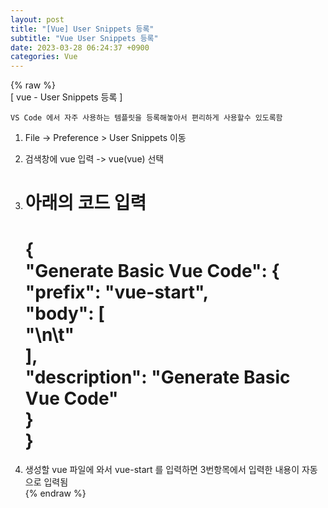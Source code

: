 ```yaml
---  
layout: post  
title: "[Vue] User Snippets 등록"  
subtitle: "Vue User Snippets 등록"  
date: 2023-03-28 06:24:37 +0900  
categories: Vue  
---  
```

{% raw %}  
[ vue - User Snippets 등록 ]  
  
	VS Code 에서 자주 사용하는 템플릿을 등록해놓아서 편리하게 사용할수 있도록함  
  
1. File -> Preference > User Snippets 이동  
  
2. 검색창에 vue 입력 -> vue(vue) 선택  
  
3. 아래의 코드 입력  
	=================================================================================================================  
	{  
	  "Generate Basic Vue Code": {  
		"prefix": "vue-start",  
		"body": [  
		  "<template>\n\t</template>\n\t<script>\n\texport default {\n\t\tdata() {\n\t\t\treturn {\n\t\t\t}\n\t\t}\n\t}\n</script>"  
		],  
		"description": "Generate Basic Vue Code"  
	  }  
	}  
	=================================================================================================================  
  
4. 생성할 vue 파일에 와서 vue-start 를 입력하면 3번항목에서 입력한 내용이 자동으로 입력됨  
{% endraw %}